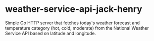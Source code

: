 # weather-service-api-jack-henry
Simple Go HTTP server that fetches today's weather forecast and temperature category (hot, cold, moderate) from the National Weather Service API based on latitude and longitude.
